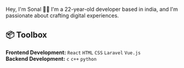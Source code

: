 Hey, I'm Sonal 👋🏽
I'm a 22-year-old developer based in india, and I'm passionate about crafting digital experiences.

## 📦 Toolbox

**Frontend Development:** `React` `HTML` `CSS` `Laravel` `Vue.js`  
**Backend Development:** `c` `c++` `python` 


